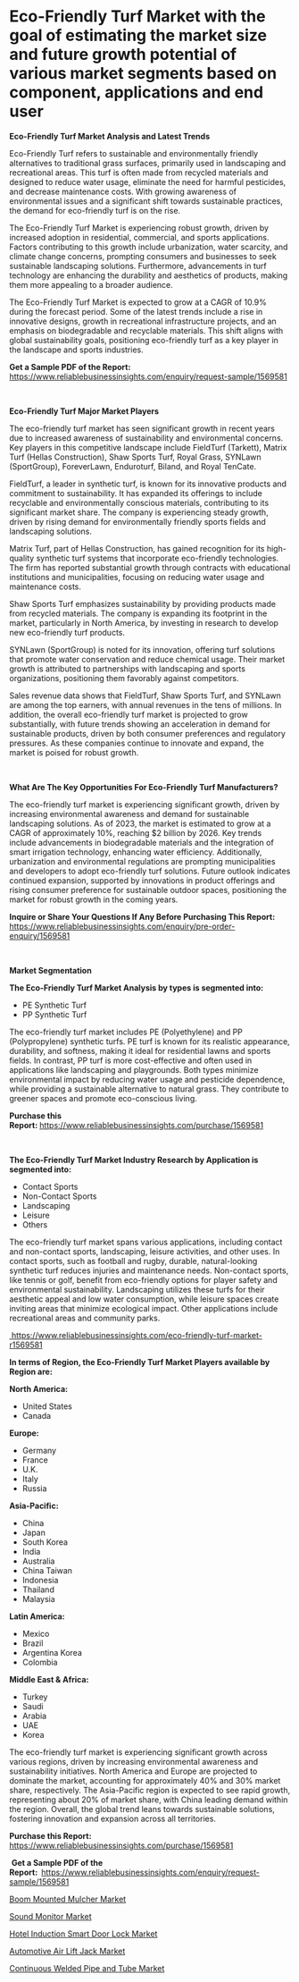 <p><h1>Eco-Friendly Turf Market with the goal of estimating the market size and future growth potential of various market segments based on component, applications and end user</h1></p><p><strong>Eco-Friendly Turf Market Analysis and Latest Trends</strong></p>
<p><p>Eco-Friendly Turf refers to sustainable and environmentally friendly alternatives to traditional grass surfaces, primarily used in landscaping and recreational areas. This turf is often made from recycled materials and designed to reduce water usage, eliminate the need for harmful pesticides, and decrease maintenance costs. With growing awareness of environmental issues and a significant shift towards sustainable practices, the demand for eco-friendly turf is on the rise.</p><p>The Eco-Friendly Turf Market is experiencing robust growth, driven by increased adoption in residential, commercial, and sports applications. Factors contributing to this growth include urbanization, water scarcity, and climate change concerns, prompting consumers and businesses to seek sustainable landscaping solutions. Furthermore, advancements in turf technology are enhancing the durability and aesthetics of products, making them more appealing to a broader audience.</p><p>The Eco-Friendly Turf Market is expected to grow at a CAGR of 10.9% during the forecast period. Some of the latest trends include a rise in innovative designs, growth in recreational infrastructure projects, and an emphasis on biodegradable and recyclable materials. This shift aligns with global sustainability goals, positioning eco-friendly turf as a key player in the landscape and sports industries.</p></p>
<p><strong>Get a Sample PDF of the Report:&nbsp;</strong> <a href="https://www.reliablebusinessinsights.com/enquiry/request-sample/1569581?utm_campaign=75&utm_medium=2&utm_source=Github&utm_content=ia&utm_term=14102024&utm_id=eco-friendly-turf">https://www.reliablebusinessinsights.com/enquiry/request-sample/1569581</a></p>
<p>&nbsp;</p>
<p><strong>Eco-Friendly Turf Major Market Players</strong></p>
<p><p>The eco-friendly turf market has seen significant growth in recent years due to increased awareness of sustainability and environmental concerns. Key players in this competitive landscape include FieldTurf (Tarkett), Matrix Turf (Hellas Construction), Shaw Sports Turf, Royal Grass, SYNLawn (SportGroup), ForeverLawn, Enduroturf, Biland, and Royal TenCate.</p><p>FieldTurf, a leader in synthetic turf, is known for its innovative products and commitment to sustainability. It has expanded its offerings to include recyclable and environmentally conscious materials, contributing to its significant market share. The company is experiencing steady growth, driven by rising demand for environmentally friendly sports fields and landscaping solutions.</p><p>Matrix Turf, part of Hellas Construction, has gained recognition for its high-quality synthetic turf systems that incorporate eco-friendly technologies. The firm has reported substantial growth through contracts with educational institutions and municipalities, focusing on reducing water usage and maintenance costs.</p><p>Shaw Sports Turf emphasizes sustainability by providing products made from recycled materials. The company is expanding its footprint in the market, particularly in North America, by investing in research to develop new eco-friendly turf products.</p><p>SYNLawn (SportGroup) is noted for its innovation, offering turf solutions that promote water conservation and reduce chemical usage. Their market growth is attributed to partnerships with landscaping and sports organizations, positioning them favorably against competitors.</p><p>Sales revenue data shows that FieldTurf, Shaw Sports Turf, and SYNLawn are among the top earners, with annual revenues in the tens of millions. In addition, the overall eco-friendly turf market is projected to grow substantially, with future trends showing an acceleration in demand for sustainable products, driven by both consumer preferences and regulatory pressures. As these companies continue to innovate and expand, the market is poised for robust growth.</p></p>
<p>&nbsp;</p>
<p><strong>What Are The Key Opportunities For Eco-Friendly Turf Manufacturers?</strong></p>
<p><p>The eco-friendly turf market is experiencing significant growth, driven by increasing environmental awareness and demand for sustainable landscaping solutions. As of 2023, the market is estimated to grow at a CAGR of approximately 10%, reaching $2 billion by 2026. Key trends include advancements in biodegradable materials and the integration of smart irrigation technology, enhancing water efficiency. Additionally, urbanization and environmental regulations are prompting municipalities and developers to adopt eco-friendly turf solutions. Future outlook indicates continued expansion, supported by innovations in product offerings and rising consumer preference for sustainable outdoor spaces, positioning the market for robust growth in the coming years.</p></p>
<p><strong>Inquire or Share Your Questions If Any Before Purchasing This Report:</strong> <a href="https://www.reliablebusinessinsights.com/enquiry/pre-order-enquiry/1569581?utm_campaign=75&utm_medium=2&utm_source=Github&utm_content=ia&utm_term=14102024&utm_id=eco-friendly-turf">https://www.reliablebusinessinsights.com/enquiry/pre-order-enquiry/1569581</a></p>
<p>&nbsp;</p>
<p><strong>Market Segmentation</strong></p>
<p><strong>The Eco-Friendly Turf Market Analysis by types is segmented into:</strong></p>
<p><ul><li>PE Synthetic Turf</li><li>PP Synthetic Turf</li></ul></p>
<p><p>The eco-friendly turf market includes PE (Polyethylene) and PP (Polypropylene) synthetic turfs. PE turf is known for its realistic appearance, durability, and softness, making it ideal for residential lawns and sports fields. In contrast, PP turf is more cost-effective and often used in applications like landscaping and playgrounds. Both types minimize environmental impact by reducing water usage and pesticide dependence, while providing a sustainable alternative to natural grass. They contribute to greener spaces and promote eco-conscious living.</p></p>
<p><strong>Purchase this Report:&nbsp;</strong><a href="https://www.reliablebusinessinsights.com/purchase/1569581?utm_campaign=75&utm_medium=2&utm_source=Github&utm_content=ia&utm_term=14102024&utm_id=eco-friendly-turf">https://www.reliablebusinessinsights.com/purchase/1569581</a></p>
<p>&nbsp;</p>
<p><strong>The Eco-Friendly Turf Market Industry Research by Application is segmented into:</strong></p>
<p><ul><li>Contact Sports</li><li>Non-Contact Sports</li><li>Landscaping</li><li>Leisure</li><li>Others</li></ul></p>
<p><p>The eco-friendly turf market spans various applications, including contact and non-contact sports, landscaping, leisure activities, and other uses. In contact sports, such as football and rugby, durable, natural-looking synthetic turf reduces injuries and maintenance needs. Non-contact sports, like tennis or golf, benefit from eco-friendly options for player safety and environmental sustainability. Landscaping utilizes these turfs for their aesthetic appeal and low water consumption, while leisure spaces create inviting areas that minimize ecological impact. Other applications include recreational areas and community parks.</p></p>
<p><a href="https://www.reliablebusinessinsights.com/eco-friendly-turf-market-r1569581?utm_campaign=75&utm_medium=2&utm_source=Github&utm_content=ia&utm_term=14102024&utm_id=eco-friendly-turf">&nbsp;https://www.reliablebusinessinsights.com/eco-friendly-turf-market-r1569581</a></p>
<p><strong>In terms of Region, the Eco-Friendly Turf Market Players available by Region are:</strong></p>
<p>
    <p> <strong> North America: </strong>
        <ul>
            <li>United States</li>
            <li>Canada</li>
        </ul>
        </p> 
    <p> <strong> Europe: </strong>
        <ul>
            <li>Germany</li>
            <li>France</li>
            <li>U.K.</li>
            <li>Italy</li>
            <li>Russia</li>
        </ul>
        </p> 
    <p> <strong> Asia-Pacific: </strong>
        <ul>
            <li>China</li>
            <li>Japan</li>
            <li>South Korea</li>
            <li>India</li>
            <li>Australia</li>
            <li>China Taiwan</li>
            <li>Indonesia</li>
            <li>Thailand</li>
            <li>Malaysia</li>
        </ul>
        </p> 
    <p> <strong> Latin America: </strong>
        <ul>
            <li>Mexico</li>
            <li>Brazil</li>
            <li>Argentina Korea</li>
            <li>Colombia</li>
        </ul>
        </p> 
    <p> <strong> Middle East & Africa: </strong>
        <ul>
            <li>Turkey</li>
            <li>Saudi</li>
            <li>Arabia</li>
            <li>UAE</li>
            <li>Korea</li>
        </ul>
    </p>
    </p>
<p><p>The eco-friendly turf market is experiencing significant growth across various regions, driven by increasing environmental awareness and sustainability initiatives. North America and Europe are projected to dominate the market, accounting for approximately 40% and 30% market share, respectively. The Asia-Pacific region is expected to see rapid growth, representing about 20% of market share, with China leading demand within the region. Overall, the global trend leans towards sustainable solutions, fostering innovation and expansion across all territories.</p></p>
<p><strong>Purchase this Report: </strong><a href="https://www.reliablebusinessinsights.com/purchase/1569581?utm_campaign=75&utm_medium=2&utm_source=Github&utm_content=ia&utm_term=14102024&utm_id=eco-friendly-turf">https://www.reliablebusinessinsights.com/purchase/1569581</a></p>
<p>&nbsp;<strong>Get a Sample PDF of the Report:&nbsp;&nbsp;</strong><a href="https://www.reliablebusinessinsights.com/enquiry/request-sample/1569581?utm_campaign=75&utm_medium=2&utm_source=Github&utm_content=ia&utm_term=14102024&utm_id=eco-friendly-turf">https://www.reliablebusinessinsights.com/enquiry/request-sample/1569581</a></p>
<p><strong></strong></p>
<p><p><a href="https://github.com/isbel3opkkem/Market-Research-Report-List-1/blob/main/boom-mounted-mulcher-market.md?utm_campaign=75&utm_medium=2&utm_source=Github&utm_content=ia&utm_term=14102024&utm_id=eco-friendly-turf">Boom Mounted Mulcher Market</a></p><p><a href="https://github.com/taketakyriffecd/Market-Research-Report-List-1/blob/main/sound-monitor-market.md?utm_campaign=75&utm_medium=2&utm_source=Github&utm_content=ia&utm_term=14102024&utm_id=eco-friendly-turf">Sound Monitor Market</a></p><p><a href="https://www.linkedin.com/pulse/influencing-factors-hotel-induction-smart-door-lock-market-o5yrc?trk=public_post_embed_feed-article-content&utm_campaign=75&utm_medium=2&utm_source=Github&utm_content=ia&utm_term=14102024&utm_id=eco-friendly-turf">Hotel Induction Smart Door Lock Market</a></p><p><a href="https://www.linkedin.com/pulse/automotive-air-lift-jack-market-transformation-comparative-6jhyc?trk=public_post_embed_feed-article-content&utm_campaign=75&utm_medium=2&utm_source=Github&utm_content=ia&utm_term=14102024&utm_id=eco-friendly-turf">Automotive Air Lift Jack Market</a></p><p><a href="https://www.linkedin.com/pulse/continuous-welded-pipe-tube-market-drivers-challenges-forecast-5ejtc?trk=public_post_embed_feed-article-content&utm_campaign=75&utm_medium=2&utm_source=Github&utm_content=ia&utm_term=14102024&utm_id=eco-friendly-turf">Continuous Welded Pipe and Tube Market</a></p></p>